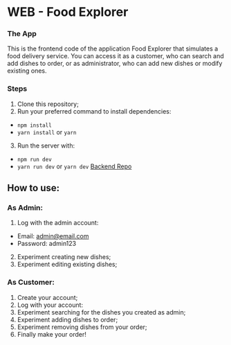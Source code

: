 # WEB - Food Explorer
### The App
This is the frontend code of the application Food Explorer that simulates a food delivery service. You can access it as a customer, who can search and add dishes to order, or as administrator, who can add new dishes or modify existing ones.
### Steps
1. Clone this repository;
2. Run your preferred command to install dependencies:
- `npm install`
- `yarn install` or `yarn`
3. Run the server with:
- `npm run dev`
- `yarn run dev` or `yarn dev`
   [Backend Repo](https://github.com/arthurrios/food-explorer-api)
## How to use:
### As Admin:
1. Log with the admin account:
- Email: admin@email.com
- Password: admin123
2. Experiment creating new dishes;
3. Experiment editing existing dishes;
### As Customer:
1. Create your account;
2. Log with your account:
3. Experiment searching for the dishes you created as admin;
4. Experiment adding dishes to order;
5. Experiment removing dishes from your order;
6. Finally make your order!